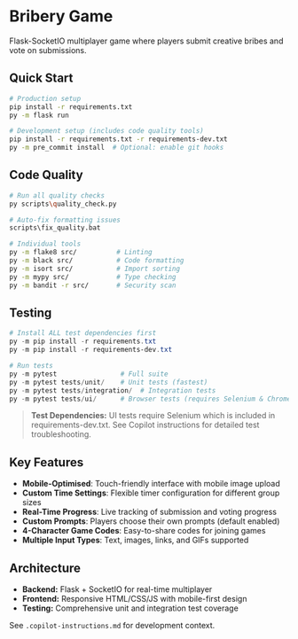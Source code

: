 # Bribery Game

Flask-SocketIO multiplayer game where players submit creative bribes and vote on submissions.

## Quick Start
```bash
# Production setup
pip install -r requirements.txt
py -m flask run

# Development setup (includes code quality tools)
pip install -r requirements.txt -r requirements-dev.txt
py -m pre_commit install  # Optional: enable git hooks
```

## Code Quality
```bash
# Run all quality checks
py scripts\quality_check.py

# Auto-fix formatting issues
scripts\fix_quality.bat

# Individual tools
py -m flake8 src/          # Linting
py -m black src/           # Code formatting  
py -m isort src/           # Import sorting
py -m mypy src/            # Type checking
py -m bandit -r src/       # Security scan
```

## Testing
```powershell
# Install ALL test dependencies first
py -m pip install -r requirements.txt
py -m pip install -r requirements-dev.txt

# Run tests
py -m pytest                # Full suite
py -m pytest tests/unit/    # Unit tests (fastest)
py -m pytest tests/integration/  # Integration tests
py -m pytest tests/ui/      # Browser tests (requires Selenium & Chrome)
```

> **Test Dependencies:** UI tests require Selenium which is included in requirements-dev.txt. See Copilot instructions for detailed test troubleshooting.

## Key Features
- **Mobile-Optimised**: Touch-friendly interface with mobile image upload
- **Custom Time Settings**: Flexible timer configuration for different group sizes  
- **Real-Time Progress**: Live tracking of submission and voting progress
- **Custom Prompts**: Players choose their own prompts (default enabled)
- **4-Character Game Codes**: Easy-to-share codes for joining games
- **Multiple Input Types**: Text, images, links, and GIFs supported

## Architecture
- **Backend:** Flask + SocketIO for real-time multiplayer
- **Frontend:** Responsive HTML/CSS/JS with mobile-first design
- **Testing:** Comprehensive unit and integration test coverage

See `.copilot-instructions.md` for development context.
